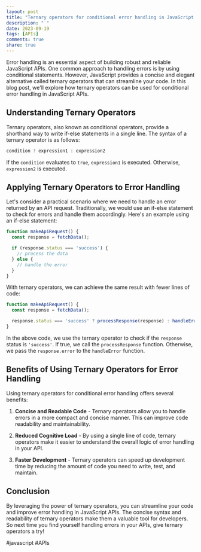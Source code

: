 ```yaml
---
layout: post
title: "Ternary operators for conditional error handling in JavaScript APIs"
description: " "
date: 2023-09-19
tags: [APIs]
comments: true
share: true
---
```


Error handling is an essential aspect of building robust and reliable JavaScript APIs. One common approach to handling errors is by using conditional statements. However, JavaScript provides a concise and elegant alternative called ternary operators that can streamline your code. In this blog post, we'll explore how ternary operators can be used for conditional error handling in JavaScript APIs.

## Understanding Ternary Operators

Ternary operators, also known as conditional operators, provide a shorthand way to write if-else statements in a single line. The syntax of a ternary operator is as follows:

```javascript
condition ? expression1 : expression2
```

If the `condition` evaluates to `true`, `expression1` is executed. Otherwise, `expression2` is executed.

## Applying Ternary Operators to Error Handling

Let's consider a practical scenario where we need to handle an error returned by an API request. Traditionally, we would use an if-else statement to check for errors and handle them accordingly. Here's an example using an if-else statement:

```javascript
function makeApiRequest() {
  const response = fetchData();

  if (response.status === 'success') {
    // process the data
  } else {
    // handle the error
  }
}
```

With ternary operators, we can achieve the same result with fewer lines of code:

```javascript
function makeApiRequest() {
  const response = fetchData();

  response.status === 'success' ? processResponse(response) : handleError(response.error);
}
```

In the above code, we use the ternary operator to check if the `response` status is `'success'`. If true, we call the `processResponse` function. Otherwise, we pass the `response.error` to the `handleError` function.

## Benefits of Using Ternary Operators for Error Handling

Using ternary operators for conditional error handling offers several benefits:

1. **Concise and Readable Code** - Ternary operators allow you to handle errors in a more compact and concise manner. This can improve code readability and maintainability.

2. **Reduced Cognitive Load** - By using a single line of code, ternary operators make it easier to understand the overall logic of error handling in your API.

3. **Faster Development** - Ternary operators can speed up development time by reducing the amount of code you need to write, test, and maintain.

## Conclusion

By leveraging the power of ternary operators, you can streamline your code and improve error handling in JavaScript APIs. The concise syntax and readability of ternary operators make them a valuable tool for developers. So next time you find yourself handling errors in your APIs, give ternary operators a try!

#javascript #APIs